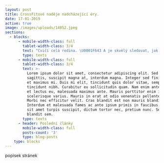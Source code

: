 ```yaml
---
layout: post
title: CrossFitové naděje nadcházející éry.
date: 17-01-2019
active: true
image: /images/uploads/14052.jpeg
sections:
  - blocks:
      - mobile-width-class: full
        tablet-width-class: 3/4
        text: "Cvičí celá rodina. \U0001F643 A je skvělý sledovat, jak holky udělají kliky ve stojce, kippovaný toes to bary, shyby na kruzích nebo vyšplhají na laně a brácha je s radostí napodobuje."
        type: texts
      - mobile-width-class: full
        tablet-width-class: 3/4
        text: >-
          Lorem ipsum dolor sit amet, consectetur adipiscing elit. Sed sed justo
          sagittis, suscipit magna at, interdum magna. Integer sed finibus sem,
          et maximus mi. Duis mi elit, tincidunt quis dolor vitae, semper
          tincidunt nibh. Curabitur eu sollicitudin quam. Nam enim ante, mattis
          et lectus eu, malesuada maximus ante. Mauris porttitor enim id
          scelerisque varius. Mauris in erat at odio venenatis pellentesque.
          Morbi nec efficitur velit. Cras blandit est non mauris blandit congue.
          Interdum et malesuada fames ac ante ipsum primis in faucibus. Proin
          sit amet turpis suscipit, dictum tortor nec, pretium nunc. Sed ut
          blandit sem.
        type: texts
      - header: Poslední články
        mobile-width-class: full
        posts-count: '3'
        type: blog-posts
    type: blocks
---
```

popisek stránek
